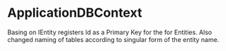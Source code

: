 # ApplicationDBContext

Basing on IEntity registers Id as a Primary Key for the for Entities. 
Also changed naming of tables according to singular form of the entity name.

